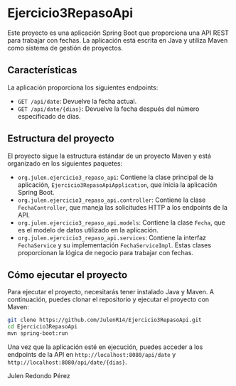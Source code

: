 # Ejercicio3RepasoApi

Este proyecto es una aplicación Spring Boot que proporciona una API REST para trabajar con fechas. La aplicación está escrita en Java y utiliza Maven como sistema de gestión de proyectos.

## Características

La aplicación proporciona los siguientes endpoints:

- `GET /api/date`: Devuelve la fecha actual.
- `GET /api/date/{dias}`: Devuelve la fecha después del número especificado de días.

## Estructura del proyecto

El proyecto sigue la estructura estándar de un proyecto Maven y está organizado en los siguientes paquetes:

- `org.julen.ejercicio3_repaso_api`: Contiene la clase principal de la aplicación, `Ejercicio3RepasoApiApplication`, que inicia la aplicación Spring Boot.
- `org.julen.ejercicio3_repaso_api.controller`: Contiene la clase `FechaController`, que maneja las solicitudes HTTP a los endpoints de la API.
- `org.julen.ejercicio3_repaso_api.models`: Contiene la clase `Fecha`, que es el modelo de datos utilizado en la aplicación.
- `org.julen.ejercicio3_repaso_api.services`: Contiene la interfaz `FechaService` y su implementación `FechaServiceImpl`. Estas clases proporcionan la lógica de negocio para trabajar con fechas.

## Cómo ejecutar el proyecto

Para ejecutar el proyecto, necesitarás tener instalado Java y Maven. A continuación, puedes clonar el repositorio y ejecutar el proyecto con Maven:

```bash
git clone https://github.com/JulenR14/Ejercicio3RepasoApi.git
cd Ejercicio3RepasoApi
mvn spring-boot:run
```

Una vez que la aplicación esté en ejecución, puedes acceder a los endpoints de la API en `http://localhost:8080/api/date` y `http://localhost:8080/api/date/{dias}`.


Julen Redondo Pérez